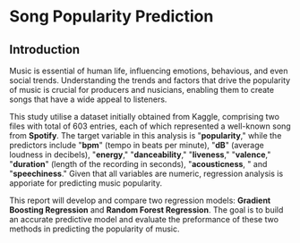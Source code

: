 # Song Popularity Prediction

## Introduction
Music is essential of human life, influencing emotions, behavious, and even social trends. Understanding the trends and factors that drive the popularity of music is crucial for producers and nusicians, enabling them to create songs that have a wide appeal to listeners. 

This study utilise a dataset initially obtained from Kaggle, comprising two files with total of 603 entries, each of which represented a well-known song from **Spotify**. The target variable in this analysis is "**popularity**," while the predictors include "**bpm**" (tempo in beats per minute), "**dB**" (average loudness in decibels), "**energy**," "**danceability**," "**liveness**," "**valence**," "**duration**" (length of the recording in seconds), "**acousticness**, " and "**speechiness**." Given that all variables are numeric, regression analysis is apporiate for predicting music popularity.

This report will develop and compare two regression models: **Gradient Boosting Regression** and **Random Forest Regression**. The goal is to build an accurate predictive model and evaluate the preformance of these two methods in predicting the popularity of music.


